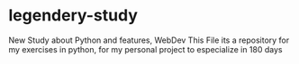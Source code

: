 # legendery-study
New Study about Python and features, WebDev
This File its a repository for my exercises in python, for my personal project to especialize in 180 days
